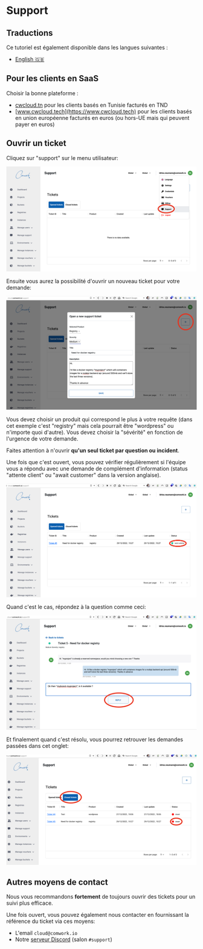 # Support

## Traductions

Ce tutoriel est également disponible dans les langues suivantes :
* [English 🇬🇧](../../../../../tutorials/console/public/support.md)

## Pour les clients en SaaS

Choisir la bonne plateforme :
* [cwcloud.tn](https://www.cwcloud.tn) pour les clients basés en Tunisie facturés en TND
* [www.cwcloud.tech](https://www.cwcloud.tech) pour les clients basés en union européenne facturés en euros (ou hors-UE mais qui peuvent payer en euros)

## Ouvrir un ticket

Cliquez sur "support" sur le menu utilisateur:

![support_1](../../../../../img/support_1.png)

Ensuite vous aurez la possibilité d'ouvrir un nouveau ticket pour votre demande:

![support_2](../../../../../img/support_2.png)

Vous devez choisir un produit qui correspond le plus à votre requête (dans cet exemple c'est "registry" mais cela pourrait être "wordpress" ou n'importe quoi d'autre). Vous devez choisir la "sévérité" en fonction de l'urgence de votre demande.

Faites attention à n'ouvrir __qu'un seul ticket par question ou incident__.

Une fois que c'est ouvert, vous pouvez vérifier régulièrement si l'équipe vous a répondu avec une demande de complément d'information (status "attente client" ou "await customer" dans la version anglaise).

![support_3](../../../../../img/support_3.png)

Quand c'est le cas, répondez à la question comme ceci:

![support_4](../../../../../img/support_4.png)

Et finalement quand c'est résolu, vous pourrez retrouver les demandes passées dans cet onglet:

![support_5](../../../../../img/support_5.png)

## Autres moyens de contact

Nous vous recommandons __fortement__ de toujours ouvrir des tickets pour un suivi plus efficace.

Une fois ouvert, vous pouvez également nous contacter en fournissant la référence du ticket via ces moyens:

* L'email `cloud@comwork.io`
* Notre [serveur Discord](https://discord.gg/CXskxxPauz) (salon `#support`)
